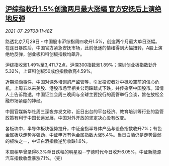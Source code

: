 <!--1627547463000-->
[沪综指收升1.5%创逾两月最大涨幅 官方安抚后上演绝地反弹](https://cn.reuters.com/article/china-stock-market-0729-idCNKBS2EZ0VQ)
------

<div><i>2021-07-29T08:11:48Z</i></div><p>路透北京7月29日 - 中国股市沪综指周四收升1.5%，创逾两个月最大单日涨幅。在连日暴跌后，中国官方紧急安抚市场，此前低迷的情绪得到大幅扭转，A股上演绝地反弹，创业板和科创板指数均飙升。</p><p>沪综指收涨1.49%至3,411.72点，沪深300指数涨1.89%；深圳创业板指数劲升5.32%，上证科创板50成份指数收高4.59%。 </p><p>近期滴滴事件、中国对课外培训的严监管等，引发投资者对中概股空前的信心危机，上周五以来美股、港股市场里相关公司踩踏式下跌，并传染至中国股市。知情人士告诉路透，中国证监会周三晚间与全球主要投行的高管举行会谈，旨在放松金融市场紧绷的神经。</p><p>中国官媒新华社周三深夜亦发文称，近日出台的平台经济、教育培训等行业的监管政策有利于中国长远发展，中国对外开放的坚定决心没有改变。</p><p>各板块中，半导体板块强势拉升，中证全指半导体产品与设备指数收升7%；有色金属板块走势亦强劲，中证申万有色金属指数大涨5.4%。当日白酒仍是走势最弱的板块之一，中证白酒指数逆势收跌1.6%。</p><p>本周稍早曾录得8.3%单日跌幅的明星股--宁德时代今日收升6.05%，中证新能源汽车指数收盘暴涨7.1%。（完）</p>
